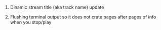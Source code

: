 1. Dinamic stream title (aka track name) update

2. Flushing terminal output so it does not crate pages after pages of info when you stop/play

   
